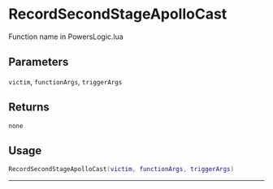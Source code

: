 # RecordSecondStageApolloCast
Function name in PowersLogic.lua
## Parameters
`victim`, `functionArgs`, `triggerArgs`
## Returns
`none`
## Usage
```lua
RecordSecondStageApolloCast(victim, functionArgs, triggerArgs)
```
---
